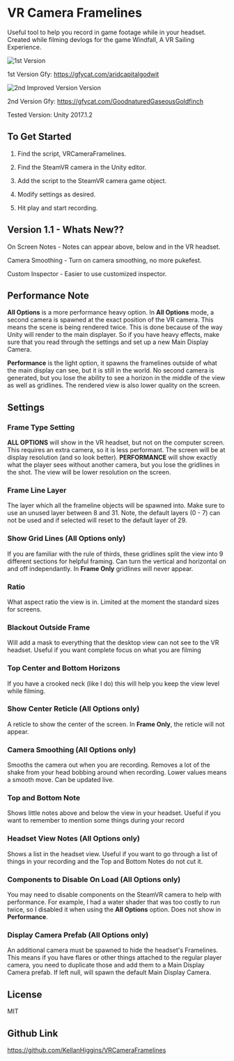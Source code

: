 # VR Camera Framelines
Useful tool to help you record in game footage while in your headset. Created while filming devlogs for the game Windfall, A VR Sailing Experience.

![1st Version](https://thumbs.gfycat.com/AridCapitalGodwit-size_restricted.gif)

1st Version Gfy: https://gfycat.com/aridcapitalgodwit

![2nd Improved Version Version](https://thumbs.gfycat.com/GoodnaturedGaseousGoldfinch-size_restricted.gif)

2nd Version Gfy: https://gfycat.com/GoodnaturedGaseousGoldfinch

Tested Version: Unity 2017.1.2

## To Get Started

1. Find the script, VRCameraFramelines.

2. Find the SteamVR camera in the Unity editor.

3. Add the script to the SteamVR camera game object.

4. Modify settings as desired.

5. Hit play and start recording.

## Version 1.1 - Whats New??

On Screen Notes - Notes can appear above, below and in the VR headset.

Camera Smoothing - Turn on camera smoothing, no more pukefest.

Custom Inspector - Easier to use customized inspector.

## Performance Note

__All Options__ is a more performance heavy option. In __All Options__ mode, a second camera is spawned at the exact position of the VR camera. This means the scene is being rendered twice. This is done because of the way Unity will render to the main displayer. So if you have heavy effects, make sure that you read through the settings and set up a new Main Display Camera.

__Performance__ is the light option, it spawns the framelines outside of what the main display can see, but it is still in the world. No second camera is generated, but you lose the ability to see a horizon in the middle of the view as well as gridlines. The rendered view is also lower quality on the screen.

## Settings

### Frame Type Setting
**ALL OPTIONS** will show in the VR headset, but not on the computer screen. This requires an extra camera, so it is less performant. The screen will be at display resolution (and so look better).
**PERFORMANCE** will show exactly what the player sees without another camera, but you lose the gridlines in the shot. The view will be lower resolution on the screen.

### Frame Line Layer
The layer which all the frameline objects will be spawned into. Make sure to use an unused layer between 8 and 31. Note, the default layers (0 - 7) can not be used and if selected will reset to the default layer of 29.

### Show Grid Lines (All Options only)
If you are familiar with the rule of thirds, these gridlines split the view into 9 different sections for helpful framing. Can turn the vertical and horizontal on and off independantly. In __Frame Only__ gridlines will never appear.

### Ratio 
What aspect ratio the view is in. Limited at the moment the standard sizes for screens.

### Blackout Outside Frame
Will add a mask to everything that the desktop view can not see to the VR headset. Useful if you want complete focus on what you are filming

### Top Center and Bottom Horizons
If you have a crooked neck (like I do) this will help you keep the view level while filming.

### Show Center Reticle (All Options only)
A reticle to show the center of the screen. In __Frame Only__, the reticle will not appear.

### Camera Smoothing (All Options only)
Smooths the camera out when you are recording. Removes a lot of the shake from your head bobbing around when recording. Lower values means a smooth move. Can be updated live.

### Top and Bottom Note
Shows little notes above and below the view in your headset. Useful if you want to remember to mention some things during your record

### Headset View Notes (All Options only)
Shows a list in the headset view. Useful if you want to go through a list of things in your recording and the Top and Bottom Notes do not cut it.

### Components to Disable On Load (All Options only)
You may need to disable components on the SteamVR camera to help with performance. For example, I had a water shader that was too costly to run twice, so I disabled it when using the __All Options__ option. Does not show in __Performance__.

### Display Camera Prefab (All Options only)
An additional camera must be spawned to hide the headset's Framelines. This means if you have flares or other things attached to the regular player camera, you need to duplicate those and add them to a Main Display Camera prefab. If left null, will spawn the default Main Display Camera.

## License
MIT

## Github Link
https://github.com/KellanHiggins/VRCameraFramelines